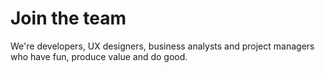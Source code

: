 # Join the team
We're developers, UX designers, business analysts and project managers who have fun, produce value and do good.
